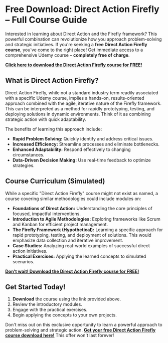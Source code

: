 # Free Download: Direct Action Firefly – Full Course Guide

Interested in learning about Direct Action and the Firefly framework? This powerful combination can revolutionize how you approach problem-solving and strategic initiatives. If you're seeking a **free Direct Action Firefly course**, you've come to the right place! Get immediate access to a comprehensive Udemy course – **completely free of charge**.

[**Click here to download the Direct Action Firefly course for FREE!**](https://udemywork.com/direct-action-firefly)

## What is Direct Action Firefly?

Direct Action Firefly, while not a standard industry term readily associated with a specific Udemy course, implies a hands-on, results-oriented approach combined with the agile, iterative nature of the Firefly framework. This can be interpreted as a method for rapidly prototyping, testing, and deploying solutions in dynamic environments. Think of it as combining strategic action with quick adaptability.

The benefits of learning this approach include:

*   **Rapid Problem Solving:** Quickly identify and address critical issues.
*   **Increased Efficiency:** Streamline processes and eliminate bottlenecks.
*   **Enhanced Adaptability:** Respond effectively to changing circumstances.
*   **Data-Driven Decision Making:** Use real-time feedback to optimize strategies.

## Course Curriculum (Simulated)

While a specific "Direct Action Firefly" course might not exist as named, a course covering similar methodologies could include modules on:

*   **Foundations of Direct Action:** Understanding the core principles of focused, impactful interventions.
*   **Introduction to Agile Methodologies:** Exploring frameworks like Scrum and Kanban for efficient project management.
*   **The Firefly Framework (Hypothetical):** Learning a specific approach for rapid prototyping, testing, and deployment of solutions. This would emphasize data collection and iterative improvement.
*   **Case Studies:** Analyzing real-world examples of successful direct action initiatives.
*   **Practical Exercises:** Applying the learned concepts to simulated scenarios.

[**Don't wait! Download the Direct Action Firefly course for FREE!**](https://udemywork.com/direct-action-firefly)

## Get Started Today!

1.  **Download** the course using the link provided above.
2.  Review the introductory modules.
3.  Engage with the practical exercises.
4.  Begin applying the concepts to your own projects.

Don't miss out on this exclusive opportunity to learn a powerful approach to problem-solving and strategic action. [**Get your free Direct Action Firefly course download here!**](https://udemywork.com/direct-action-firefly) This offer won't last forever!
